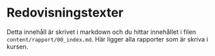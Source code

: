 ---
---
Redovisningstexter
=========================

Detta innehåll är skrivet i markdown och du hittar innehållet i filen `content/rapport/00_index.md`. Här ligger alla rapporter som är skriva i kursen.

